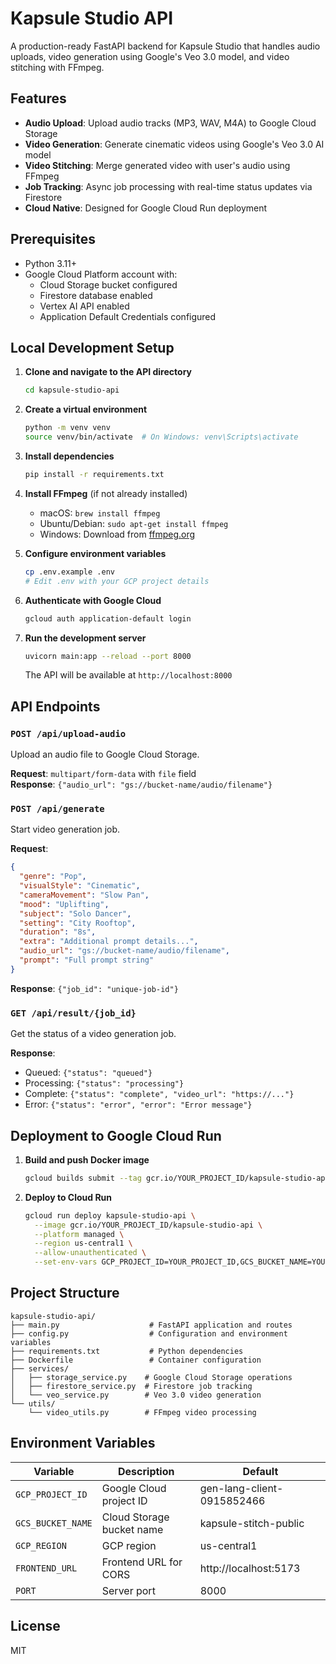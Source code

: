 # Kapsule Studio API

A production-ready FastAPI backend for Kapsule Studio that handles audio uploads, video generation using Google's Veo 3.0 model, and video stitching with FFmpeg.

## Features

- **Audio Upload**: Upload audio tracks (MP3, WAV, M4A) to Google Cloud Storage
- **Video Generation**: Generate cinematic videos using Google's Veo 3.0 AI model
- **Video Stitching**: Merge generated video with user's audio using FFmpeg
- **Job Tracking**: Async job processing with real-time status updates via Firestore
- **Cloud Native**: Designed for Google Cloud Run deployment

## Prerequisites

- Python 3.11+
- Google Cloud Platform account with:
  - Cloud Storage bucket configured
  - Firestore database enabled
  - Vertex AI API enabled
  - Application Default Credentials configured

## Local Development Setup

1. **Clone and navigate to the API directory**
   ```bash
   cd kapsule-studio-api
   ```

2. **Create a virtual environment**
   ```bash
   python -m venv venv
   source venv/bin/activate  # On Windows: venv\Scripts\activate
   ```

3. **Install dependencies**
   ```bash
   pip install -r requirements.txt
   ```

4. **Install FFmpeg** (if not already installed)
   - macOS: `brew install ffmpeg`
   - Ubuntu/Debian: `sudo apt-get install ffmpeg`
   - Windows: Download from [ffmpeg.org](https://ffmpeg.org/download.html)

5. **Configure environment variables**
   ```bash
   cp .env.example .env
   # Edit .env with your GCP project details
   ```

6. **Authenticate with Google Cloud**
   ```bash
   gcloud auth application-default login
   ```

7. **Run the development server**
   ```bash
   uvicorn main:app --reload --port 8000
   ```

   The API will be available at `http://localhost:8000`

## API Endpoints

### `POST /api/upload-audio`
Upload an audio file to Google Cloud Storage.

**Request**: `multipart/form-data` with `file` field  
**Response**: `{"audio_url": "gs://bucket-name/audio/filename"}`

### `POST /api/generate`
Start video generation job.

**Request**:
```json
{
  "genre": "Pop",
  "visualStyle": "Cinematic",
  "cameraMovement": "Slow Pan",
  "mood": "Uplifting",
  "subject": "Solo Dancer",
  "setting": "City Rooftop",
  "duration": "8s",
  "extra": "Additional prompt details...",
  "audio_url": "gs://bucket-name/audio/filename",
  "prompt": "Full prompt string"
}
```

**Response**: `{"job_id": "unique-job-id"}`

### `GET /api/result/{job_id}`
Get the status of a video generation job.

**Response**:
- Queued: `{"status": "queued"}`
- Processing: `{"status": "processing"}`
- Complete: `{"status": "complete", "video_url": "https://..."}`
- Error: `{"status": "error", "error": "Error message"}`

## Deployment to Google Cloud Run

1. **Build and push Docker image**
   ```bash
   gcloud builds submit --tag gcr.io/YOUR_PROJECT_ID/kapsule-studio-api
   ```

2. **Deploy to Cloud Run**
   ```bash
   gcloud run deploy kapsule-studio-api \
     --image gcr.io/YOUR_PROJECT_ID/kapsule-studio-api \
     --platform managed \
     --region us-central1 \
     --allow-unauthenticated \
     --set-env-vars GCP_PROJECT_ID=YOUR_PROJECT_ID,GCS_BUCKET_NAME=YOUR_BUCKET,FRONTEND_URL=https://your-frontend.com
   ```

## Project Structure

```
kapsule-studio-api/
├── main.py                    # FastAPI application and routes
├── config.py                  # Configuration and environment variables
├── requirements.txt           # Python dependencies
├── Dockerfile                 # Container configuration
├── services/
│   ├── storage_service.py    # Google Cloud Storage operations
│   ├── firestore_service.py  # Firestore job tracking
│   └── veo_service.py        # Veo 3.0 video generation
└── utils/
    └── video_utils.py        # FFmpeg video processing
```

## Environment Variables

| Variable | Description | Default |
|----------|-------------|---------|
| `GCP_PROJECT_ID` | Google Cloud project ID | gen-lang-client-0915852466 |
| `GCS_BUCKET_NAME` | Cloud Storage bucket name | kapsule-stitch-public |
| `GCP_REGION` | GCP region | us-central1 |
| `FRONTEND_URL` | Frontend URL for CORS | http://localhost:5173 |
| `PORT` | Server port | 8000 |

## License

MIT

